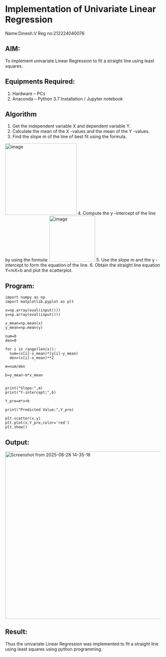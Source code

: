 # Implementation of Univariate Linear Regression
Name:Dinesh.V
Reg no:212224040076
## AIM:
To implement univariate Linear Regression to fit a straight line using least squares.

## Equipments Required:
1. Hardware – PCs
2. Anaconda – Python 3.7 Installation / Jupyter notebook

## Algorithm
1. Get the independent variable X and dependent variable Y.
2. Calculate the mean of the X -values and the mean of the Y -values.
3. Find the slope m of the line of best fit using the formula. 
<img width="231" alt="image" src="https://user-images.githubusercontent.com/93026020/192078527-b3b5ee3e-992f-46c4-865b-3b7ce4ac54ad.png">
4. Compute the y -intercept of the line by using the formula:
<img width="148" alt="image" src="https://user-images.githubusercontent.com/93026020/192078545-79d70b90-7e9d-4b85-9f8b-9d7548a4c5a4.png">
5. Use the slope m and the y -intercept to form the equation of the line.
6. Obtain the straight line equation Y=mX+b and plot the scatterplot.

## Program:
```
import numpy as np
import matplotlib.pyplot as plt

x=np.array(eval(input()))
y=np.array(eval(input()))

x_mean=np.mean(x)
y_mean=np.mean(y)

num=0
den=0

for i in range(len(x)):
  num=(x[i]-x_mean)*(y[i]-y_mean)
  den=(x[i]-x_mean)**2

m=num/den

b=y_mean-m*x_mean


print("Slope:",m)
print("Y-intercept:",b)

Y_pre=m*x+b

print("Predicted Value:",Y_pre)

plt.scatter(x,y)
plt.plot(x,Y_pre,color='red')
plt.show()
```

## Output:

<img width="796" height="542" alt="Screenshot from 2025-08-28 14-35-16" src="https://github.com/user-attachments/assets/ee38649e-3c2e-4700-8e89-03ba95c621ab" />


## Result:
Thus the univariate Linear Regression was implemented to fit a straight line using least squares using python programming.
